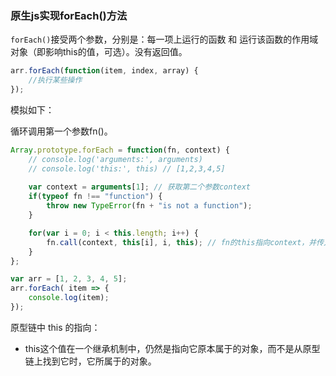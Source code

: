 ### 原生js实现forEach()方法

`forEach()`接受两个参数，分别是：每一项上运行的函数 和 运行该函数的作用域对象（即影响this的值，可选）。没有返回值。

```javascript
arr.forEach(function(item, index, array) {
    //执行某些操作
});
```

模拟如下：

循环调用第一个参数fn()。

```javascript
Array.prototype.forEach = function(fn, context) {
    // console.log('arguments:', arguments)
    // console.log('this:', this) // [1,2,3,4,5]
    
    var context = arguments[1]; // 获取第二个参数context
    if(typeof fn !== "function") {
        throw new TypeError(fn + "is not a function");
    }

    for(var i = 0; i < this.length; i++) {
        fn.call(context, this[i], i, this); // fn的this指向context，并传入参数列表(item, index, array)，括号里面的参数this表示的是数组
    }
};

var arr = [1, 2, 3, 4, 5];
arr.forEach( item => {
    console.log(item);
});
```

原型链中 this 的指向：

- this这个值在一个继承机制中，仍然是指向它原本属于的对象，而不是从原型链上找到它时，它所属于的对象。

